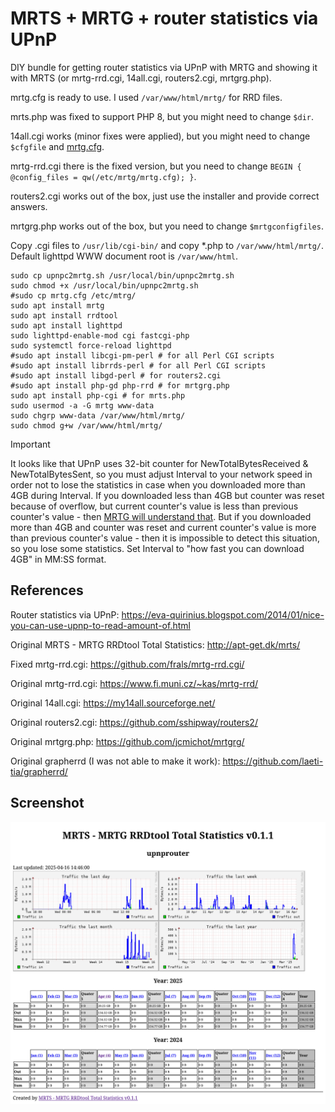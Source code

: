 # MRTS + MRTG + router statistics via UPnP

DIY bundle for getting router statistics via UPnP with MRTG and showing it with MRTS (or mrtg-rrd.cgi, 14all.cgi, routers2.cgi, mrtgrg.php).

mrtg.cfg is ready to use. I used `/var/www/html/mrtg/` for RRD files.

mrts.php was fixed to support PHP 8, but you might need to change `$dir`.

14all.cgi works (minor fixes were applied), but you might need to change `$cfgfile` and [mrtg.cfg](mrtg.cfg).

mrtg-rrd.cgi there is the fixed version, but you need to change `BEGIN { @config_files = qw(/etc/mrtg/mrtg.cfg); }`.

routers2.cgi works out of the box, just use the installer and provide correct answers.

mrtgrg.php works out of the box, but you need to change `$mrtgconfigfiles`.

Copy .cgi files to `/usr/lib/cgi-bin/` and copy *.php to `/var/www/html/mrtg/`. Default lighttpd WWW document root is `/var/www/html`.

```
sudo cp upnpc2mrtg.sh /usr/local/bin/upnpc2mrtg.sh
sudo chmod +x /usr/local/bin/upnpc2mrtg.sh
#sudo cp mrtg.cfg /etc/mtrg/
sudo apt install mrtg
sudo apt install rrdtool
sudo apt install lighttpd
sudo lighttpd-enable-mod cgi fastcgi-php
sudo systemctl force-reload lighttpd
#sudo apt install libcgi-pm-perl # for all Perl CGI scripts
#sudo apt install librrds-perl # for all Perl CGI scripts
#sudo apt install libgd-perl # for routers2.cgi
#sudo apt install php-gd php-rrd # for mrtgrg.php
sudo apt install php-cgi # for mrts.php
sudo usermod -a -G mrtg www-data
sudo chgrp www-data /var/www/html/mrtg/
sudo chmod g+w /var/www/html/mrtg/
```

> [!IMPORTANT]
> It looks like that UPnP uses 32-bit counter for NewTotalBytesReceived & NewTotalBytesSent, so you must adjust Interval to your network speed in order not to lose the statistics in case when you downloaded more than 4GB during Interval. If you downloaded less than 4GB but counter was reset because of overflow, but current counter's value is less than previous counter's value - then [MRTG will understand that](https://stackoverflow.com/questions/21019879/explain-me-a-difference-of-how-mrtg-measures-incoming-data). But if you downloaded more than 4GB and counter was reset and current counter's value is more than previous counter's value - then it is impossible to detect this situation, so you lose some statistics. Set Interval to "how fast you can download 4GB" in MM:SS format.

## References

Router statistics via UPnP: https://eva-quirinius.blogspot.com/2014/01/nice-you-can-use-upnp-to-read-amount-of.html

Original MRTS - MRTG RRDtool Total Statistics: http://apt-get.dk/mrts/

Fixed mrtg-rrd.cgi: https://github.com/frals/mrtg-rrd.cgi/

Original mrtg-rrd.cgi: https://www.fi.muni.cz/~kas/mrtg-rrd/

Original 14all.cgi: https://my14all.sourceforge.net/

Original routers2.cgi: https://github.com/sshipway/routers2/

Original mrtgrg.php: https://github.com/jcmichot/mrtgrg/

Original grapherrd (I was not able to make it work): https://github.com/laeti-tia/grapherrd/

## Screenshot

![MRTS Screenshot](MRTS%20Screenshot.png "MRTS Screenshot")
